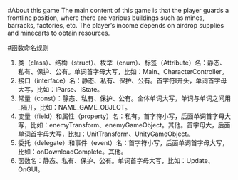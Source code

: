 #About this game
The main content of this game is that the player guards a frontline position, where there are various buildings such as mines, barracks, factories, etc. The player’s income depends on airdrop supplies and minecarts to obtain resources.

#函数命名规则
1. 类（class）、结构（struct）、枚举（enum）、标签（Attribute）名：静态、私有、保护、公有。单词首字母大写，比如：Main、CharacterController。
2. 接口（interface）名：静态、私有、保护、公有。首字符I开头，单词首字母大写，比如：IParse、IState。
3. 常量（const）：静态、私有、保护、公有。全体单词大写，单词与单词之间用_隔开，比如：NAME_GAME_OBJECT。
4. 变量（field）和属性（property）名：私有。首字符小写，后面单词首字母大写，比如：enemyTransform、enemyGameObject。其他。首字母大，后面单词首字母大写，比如：UnitTransform、UnityGameObject。
5. 委托（delegate）和事件（event）名：首字符小写，后面单词首字母大写，比如：onDownloadComplete。其他。
6. 函数名：静态、私有、保护、公有。单词首字母大写，比如：Update、OnGUI。
